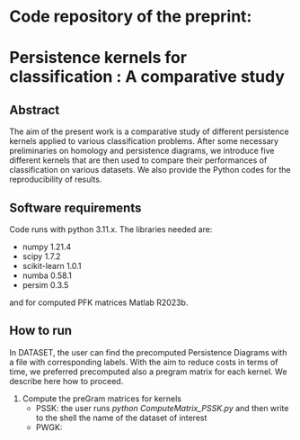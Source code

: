 # Code repository of the preprint:
# Persistence kernels for classification : A comparative study

## **Abstract**

The aim of the present work is a comparative study of different persistence kernels applied to various classification problems. After some necessary preliminaries on homology and persistence diagrams, we introduce five different kernels that are then used to compare their performances of classification on various datasets. We also provide the Python codes for the reproducibility of results.

## **Software requirements**

Code runs with python 3.11.x. The libraries needed are:

- numpy 1.21.4
- scipy 1.7.2
- scikit-learn 1.0.1
- numba 0.58.1
- persim 0.3.5

and for computed PFK matrices Matlab R2023b.

## **How to run**

In DATASET, the user can find the precomputed Persistence Diagrams with a file with corresponding labels. With the aim to reduce costs in terms of time, we preferred precomputed also a pregram matrix for each kernel. We describe here how to proceed.

1. Compute the preGram matrices for kernels
     - PSSK: the user runs
       _python ComputeMatrix_PSSK.py_
       and then write to the shell the name of the dataset of interest
     - PWGK:  
